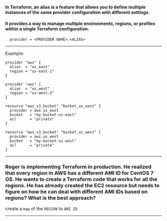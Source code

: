 


#### In Terraform, an alias is a feature that allows you to define multiple instances of the same provider configuration with different settings.

#### It provides a way to manage multiple environments, regions, or profiles within a single Terraform configuration.

```hcl
  provider = <PROVIDER NAME>.<ALIAS>
```
__________________________________________________________________________________________



Example:


```hcl
provider "aws" {
  alias  = "us_east"
  region = "us-east-1"
}

provider "aws" {
  alias  = "us_west"
  region = "us-west-2"
}

resource "aws_s3_bucket" "bucket_us_east" {
  provider = aws.us_east
  bucket   = "my-bucket-us-east"
  acl      = "private"
}

resource "aws_s3_bucket" "bucket_us_west" {
  provider = aws.us_west
  bucket   = "my-bucket-us-west"
  acl      = "private"
}

```



__________________________________________________________________________________________



### Roger is implementing Terraform in production. He realized that every region in AWS has a different AMI ID for CentOS 7 OS. He wants to create a Terraform code that works for all the regions. He has already created the EC2 resource but needs to figure on how he can deal with different AMI IDs based on regions? What is the best approach?


create a `map` of the `REGION` to `AMI ID`



__________________________________________________________________________________________


